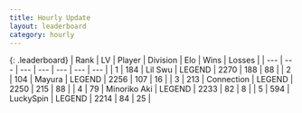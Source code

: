 ```yaml
---
title: Hourly Update
layout: leaderboard
category: hourly
---
```


{: .leaderboard}
| Rank | LV | Player | Division | Elo | Wins | Losses |
| --- | --- | --- | --- | --- | --- | --- |
| <span data-change="0">1</span> | 184 | <span title="ID: 468342">Lil Swu</span> | LEGEND | <span data-change="0">2270</span> | <span data-change="0">188</span> | <span data-change="0">88</span> |
| <span data-change="0">2</span> | 104 | <span title="ID: 381526">Mayura</span> | LEGEND | <span data-change="0">2256</span> | <span data-change="0">107</span> | <span data-change="0">16</span> |
| <span data-change="0">3</span> | 213 | <span title="ID: 539711">Connection</span> | LEGEND | <span data-change="0">2250</span> | <span data-change="0">215</span> | <span data-change="0">88</span> |
| <span data-change="0">4</span> | 79 | <span title="ID: 456466">Minoriko Aki</span> | LEGEND | <span data-change="0">2233</span> | <span data-change="0">82</span> | <span data-change="0">8</span> |
| <span data-change="0">5</span> | 594 | <span title="ID: 498412">LuckySpin</span> | LEGEND | <span data-change="0">2214</span> | <span data-change="0">84</span> | <span data-change="0">25</span> |
